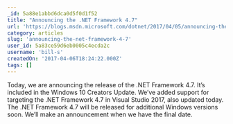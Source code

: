 ```yaml
---
_id: 5a88e1abbd6dca0d5f0d1f52
title: "Announcing the .NET Framework 4.7"
url: 'https://blogs.msdn.microsoft.com/dotnet/2017/04/05/announcing-the-net-framework-4-7/'
category: articles
slug: 'announcing-the-net-framework-4-7'
user_id: 5a83ce59d6eb0005c4ecda2c
username: 'bill-s'
createdOn: '2017-04-06T18:24:22.000Z'
tags: []
---
```


Today, we are announcing the release of the .NET Framework 4.7. It’s included in the Windows 10 Creators Update. We’ve added support for targeting the .NET Framework 4.7 in Visual Studio 2017, also updated today. The .NET Framework 4.7 will be released for additional Windows versions soon. We’ll make an announcement when we have the final date.
